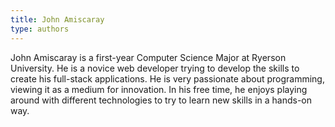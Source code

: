 ```yaml
---
title: John Amiscaray
type: authors
---
```

John Amiscaray is a first-year Computer Science Major at Ryerson University. He is a novice web developer trying to develop the skills to create his full-stack applications. He is very passionate about programming, viewing it as a medium for innovation. In his free time, he enjoys playing around with different technologies to try to learn new skills in a hands-on way.
